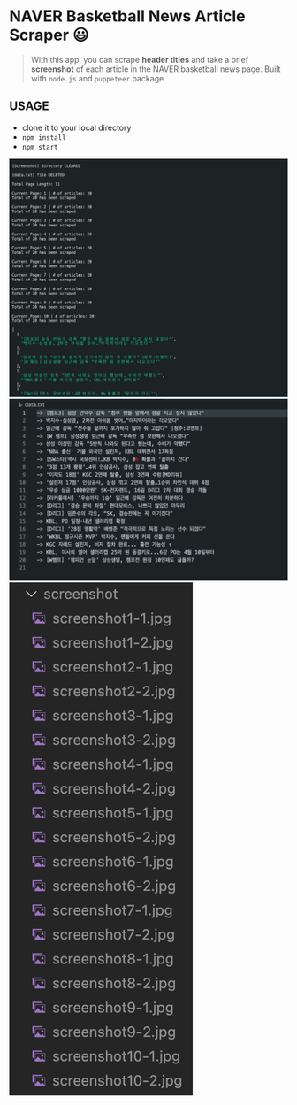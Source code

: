 # NAVER Basketball News Article Scraper :smiley:

  > With this app, you can scrape **header titles** and take a brief **screenshot** of each article in the NAVER basketball news page.
  > Built with <code>node.js</code> and <code>puppeteer</code> package

## USAGE
- clone it to your local directory
- <code>npm install</code>
- <code>npm start</code>

![Scraping...](./images/1.png)
![Scraping...](./images/2.png)
![Scraping...](./images/3.png)

